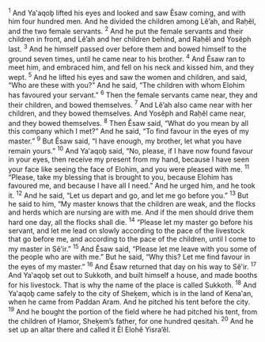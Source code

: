 <sup>1</sup> And Ya‛aqoḇ lifted his eyes and looked and saw Ĕsaw coming, and with him four hundred men. And he divided the children among Lĕ’ah, and Raḥĕl, and the two female servants.
<sup>2</sup> And he put the female servants and their children in front, and Lĕ’ah and her children behind, and Raḥĕl and Yosĕph last.
<sup>3</sup> And he himself passed over before them and bowed himself to the ground seven times, until he came near to his brother.
<sup>4</sup> And Ĕsaw ran to meet him, and embraced him, and fell on his neck and kissed him, and they wept.
<sup>5</sup> And he lifted his eyes and saw the women and children, and said, “Who are these with you?” And he said, “The children with whom Elohim has favoured your servant.”
<sup>6</sup> Then the female servants came near, they and their children, and bowed themselves.
<sup>7</sup> And Lĕ’ah also came near with her children, and they bowed themselves. And Yosĕph and Raḥĕl came near, and they bowed themselves.
<sup>8</sup> Then Ĕsaw said, “What do you mean by all this company which I met?” And he said, “To find favour in the eyes of my master.”
<sup>9</sup> But Ĕsaw said, “I have enough, my brother, let what you have remain yours.”
<sup>10</sup> And Ya‛aqoḇ said, “No, please, if I have now found favour in your eyes, then receive my present from my hand, because I have seen your face like seeing the face of Elohim, and you were pleased with me.
<sup>11</sup> “Please, take my blessing that is brought to you, because Elohim has favoured me, and because I have all I need.” And he urged him, and he took it.
<sup>12</sup> And he said, “Let us depart and go, and let me go before you.”
<sup>13</sup> But he said to him, “My master knows that the children are weak, and the flocks and herds which are nursing are with me. And if the men should drive them hard one day, all the flocks shall die.
<sup>14</sup> “Please let my master go before his servant, and let me lead on slowly according to the pace of the livestock that go before me, and according to the pace of the children, until I come to my master in Sĕ‛ir.”
<sup>15</sup> And Ĕsaw said, “Please let me leave with you some of the people who are with me.” But he said, “Why this? Let me find favour in the eyes of my master.”
<sup>16</sup> And Ĕsaw returned that day on his way to Sĕ‛ir.
<sup>17</sup> And Ya‛aqoḇ set out to Sukkoth, and built himself a house, and made booths for his livestock. That is why the name of the place is called Sukkoth.
<sup>18</sup> And Ya‛aqoḇ came safely to the city of Sheḵem, which is in the land of Kena‛an, when he came from Paddan Aram. And he pitched his tent before the city.
<sup>19</sup> And he bought the portion of the field where he had pitched his tent, from the children of Ḥamor, Sheḵem’s father, for one hundred qesitah.
<sup>20</sup> And he set up an altar there and called it Ĕl Elohĕ Yisra’ĕl.
